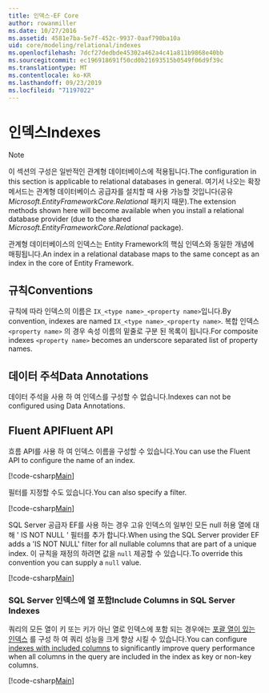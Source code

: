 ```yaml
---
title: 인덱스-EF Core
author: rowanmiller
ms.date: 10/27/2016
ms.assetid: 4581e7ba-5e7f-452c-9937-0aaf790ba10a
uid: core/modeling/relational/indexes
ms.openlocfilehash: 7dcf27dedbde45302a462a4c41a811b9868e40bb
ms.sourcegitcommit: ec196918691f50cd0b21693515b0549f06d9f39c
ms.translationtype: MT
ms.contentlocale: ko-KR
ms.lasthandoff: 09/23/2019
ms.locfileid: "71197022"
---
```

# <a name="indexes"></a><span data-ttu-id="8bfa7-102">인덱스</span><span class="sxs-lookup"><span data-stu-id="8bfa7-102">Indexes</span></span>

> [!NOTE]  
> <span data-ttu-id="8bfa7-103">이 섹션의 구성은 일반적인 관계형 데이터베이스에 적용됩니다.</span><span class="sxs-lookup"><span data-stu-id="8bfa7-103">The configuration in this section is applicable to relational databases in general.</span></span> <span data-ttu-id="8bfa7-104">여기서 나오는 확장 메서드는 관계형 데이터베이스 공급자를 설치할 때 사용 가능할 것입니다(공유 *Microsoft.EntityFrameworkCore.Relational* 패키지 때문).</span><span class="sxs-lookup"><span data-stu-id="8bfa7-104">The extension methods shown here will become available when you install a relational database provider (due to the shared *Microsoft.EntityFrameworkCore.Relational* package).</span></span>

<span data-ttu-id="8bfa7-105">관계형 데이터베이스의 인덱스는 Entity Framework의 핵심 인덱스와 동일한 개념에 매핑됩니다.</span><span class="sxs-lookup"><span data-stu-id="8bfa7-105">An index in a relational database maps to the same concept as an index in the core of Entity Framework.</span></span>

## <a name="conventions"></a><span data-ttu-id="8bfa7-106">규칙</span><span class="sxs-lookup"><span data-stu-id="8bfa7-106">Conventions</span></span>

<span data-ttu-id="8bfa7-107">규칙에 따라 인덱스의 이름은 `IX_<type name>_<property name>`입니다.</span><span class="sxs-lookup"><span data-stu-id="8bfa7-107">By convention, indexes are named `IX_<type name>_<property name>`.</span></span> <span data-ttu-id="8bfa7-108">복합 인덱스 `<property name>` 의 경우 속성 이름의 밑줄로 구분 된 목록이 됩니다.</span><span class="sxs-lookup"><span data-stu-id="8bfa7-108">For composite indexes `<property name>` becomes an underscore separated list of property names.</span></span>

## <a name="data-annotations"></a><span data-ttu-id="8bfa7-109">데이터 주석</span><span class="sxs-lookup"><span data-stu-id="8bfa7-109">Data Annotations</span></span>

<span data-ttu-id="8bfa7-110">데이터 주석을 사용 하 여 인덱스를 구성할 수 없습니다.</span><span class="sxs-lookup"><span data-stu-id="8bfa7-110">Indexes can not be configured using Data Annotations.</span></span>

## <a name="fluent-api"></a><span data-ttu-id="8bfa7-111">Fluent API</span><span class="sxs-lookup"><span data-stu-id="8bfa7-111">Fluent API</span></span>

<span data-ttu-id="8bfa7-112">흐름 API를 사용 하 여 인덱스 이름을 구성할 수 있습니다.</span><span class="sxs-lookup"><span data-stu-id="8bfa7-112">You can use the Fluent API to configure the name of an index.</span></span>

[!code-csharp[Main](../../../../samples/core/Modeling/FluentAPI/Relational/IndexName.cs?name=Model&highlight=9)]

<span data-ttu-id="8bfa7-113">필터를 지정할 수도 있습니다.</span><span class="sxs-lookup"><span data-stu-id="8bfa7-113">You can also specify a filter.</span></span>

[!code-csharp[Main](../../../../samples/core/Modeling/FluentAPI/Relational/IndexFilter.cs?name=Model&highlight=9)]

<span data-ttu-id="8bfa7-114">SQL Server 공급자 EF를 사용 하는 경우 고유 인덱스의 일부인 모든 null 허용 열에 대해 ' IS NOT NULL ' 필터를 추가 합니다.</span><span class="sxs-lookup"><span data-stu-id="8bfa7-114">When using the SQL Server provider EF adds a 'IS NOT NULL' filter for all nullable columns that are part of a unique index.</span></span> <span data-ttu-id="8bfa7-115">이 규칙을 재정의 하려면 값을 `null` 제공할 수 있습니다.</span><span class="sxs-lookup"><span data-stu-id="8bfa7-115">To override this convention you can supply a `null` value.</span></span>

[!code-csharp[Main](../../../../samples/core/Modeling/FluentAPI/Relational/IndexNoFilter.cs?name=Model&highlight=10)]

### <a name="include-columns-in-sql-server-indexes"></a><span data-ttu-id="8bfa7-116">SQL Server 인덱스에 열 포함</span><span class="sxs-lookup"><span data-stu-id="8bfa7-116">Include Columns in SQL Server Indexes</span></span>

<span data-ttu-id="8bfa7-117">쿼리의 모든 열이 키 또는 키가 아닌 열로 인덱스에 포함 되는 경우에는 [포괄 열이 있는 인덱스](https://docs.microsoft.com/sql/relational-databases/indexes/create-indexes-with-included-columns) 를 구성 하 여 쿼리 성능을 크게 향상 시킬 수 있습니다.</span><span class="sxs-lookup"><span data-stu-id="8bfa7-117">You can configure [indexes with included columns](https://docs.microsoft.com/sql/relational-databases/indexes/create-indexes-with-included-columns) to significantly improve query performance when all columns in the query are included in the index as key or non-key columns.</span></span>

[!code-csharp[Main](../../../../samples/core/Modeling/FluentAPI/Relational/ForSqlServerHasIndex.cs?name=Model)]
